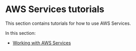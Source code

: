 # AWS Services tutorials

This section contains tutorials for how to use AWS Services.

In this section:

- [Working with AWS Services](working-with-aws-services.hbs.md)
